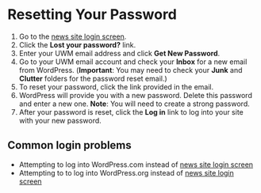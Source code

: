 # Resetting Your Password

1. Go to the [news site login screen](logging-into-the-news-site.md).
2. Click the **Lost your password?** link.
3. Enter your UWM email address and click **Get New Password**.
4. Go to your UWM email account and check your **Inbox** for a new email from WordPress. (**Important**: You may need to check your **Junk** and **Clutter** folders for the password reset email.)
5. To reset your password, click the link provided in the email.
6. WordPress will provide you with a new password. Delete this password and enter a new one. **Note**: You will need to create a strong password.
7. After your password is reset, click the **Log in** link to log into your site with your new password.

## Common login problems

* Attempting to log into WordPress.com instead of [news site login screen](logging-into-the-news-site.md)
* Attempting to to log into WordPress.org instead of [news site login screen](logging-into-the-news-site.md)
